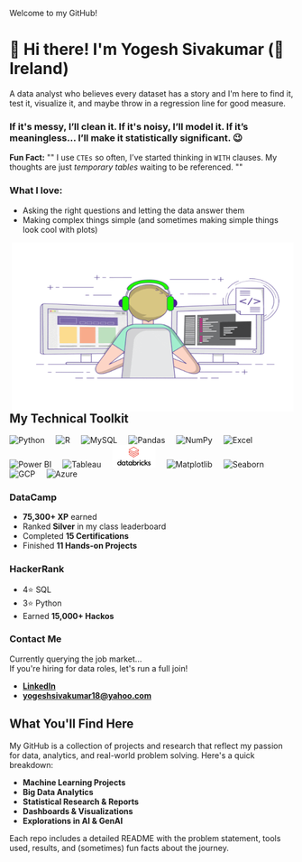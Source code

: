 Welcome to my GitHub!

# 👋 Hi there! I'm Yogesh Sivakumar (📍**Ireland**) 

A data analyst who believes every dataset has a story and I'm here to find it, test it, visualize it, and maybe throw in a regression line for good measure.

### If it's messy, I’ll clean it. If it's noisy, I’ll model it. If it’s meaningless... I’ll make it statistically significant. 😉

**Fun Fact:**
  "" I use <code>CTEs</code> so often, I’ve started thinking in <code>WITH</code> clauses. My thoughts are just <em>temporary tables</em> waiting to be referenced. ""

### What I love: 
- Asking the right questions and letting the data answer them  
- Making complex things simple (and sometimes making simple things look cool with plots)

<img align="right" height="300" width="500" src="https://raw.githubusercontent.com/mikonoid/mikonoid/main/images/gifs/coder3.gif" />



## My Technical Toolkit
<div align="left">
  <img src="https://cdn.jsdelivr.net/gh/devicons/devicon/icons/python/python-original.svg" height="40" alt="Python" title="Python" />
  <img width="12" />
  <img src="https://cdn.jsdelivr.net/gh/devicons/devicon/icons/r/r-original.svg" height="40" alt="R" title="R" />
  <img width="12" />
  <img src="https://cdn.jsdelivr.net/gh/devicons/devicon/icons/mysql/mysql-original.svg" height="40" alt="MySQL" title="MySQL" />
  <img width="12" />
  <img src="https://cdn.jsdelivr.net/gh/devicons/devicon/icons/pandas/pandas-original.svg" height="40" alt="Pandas" title="Pandas" />
  <img width="12" />
  <img src="https://cdn.jsdelivr.net/gh/devicons/devicon/icons/numpy/numpy-original.svg" height="40" alt="NumPy" title="NumPy" />
  <img width="12" />
  <img src="https://img.icons8.com/color/48/000000/microsoft-excel-2019--v1.png" height="40" alt="Excel" title="Excel"/>
  <img width="12"/>
  <img src="https://img.icons8.com/color/48/000000/power-bi.png" height="40" alt="Power BI" title="Power BI"/>
  <img width="12"/>
  <img src="https://img.icons8.com/color/48/000000/tableau-software.png" height="40" alt="Tableau" title="Tableau"/>
  <img width="12"/>
  <img src="Databricks_Logo.png" height="40" alt="Databricks" title="Databricks"/>
  <img width="12"/>
  <img src="https://upload.wikimedia.org/wikipedia/commons/thumb/8/84/Matplotlib_icon.svg/2048px-Matplotlib_icon.svg.png" height="40" alt="Matplotlib" title="Matplotlib"/>
  <img width="12"/>
  <img src="https://seaborn.pydata.org/_static/logo-wide-lightbg.svg" height="40" alt="Seaborn" title="Seaborn"/>
  <img width="12"/>
  <img src="https://img.icons8.com/color/48/000000/google-cloud.png" height="40" alt="GCP" title="GCP"/>
  <img width="12"/>
  <img src="https://img.icons8.com/fluency/48/azure-1.png" height="40" alt="Azure" title="Azure"/>
  <img width="12"/>
  
</div>
</div>



### DataCamp
- **75,300+ XP** earned  
- Ranked **Silver** in my class leaderboard  
- Completed **15 Certifications**  
- Finished **11 Hands-on Projects**
### HackerRank
- 4⭐ SQL  
- 3⭐ Python  
- Earned **15,000+ Hackos** 

### Contact Me

Currently querying the job market...  
If you're hiring for data roles, let's run a full join! 

- [**LinkedIn**](https://www.linkedin.com/in/yogesh-s123/)
- [**yogeshsivakumar18@yahoo.com**](mailto:yogeshsivakumar18@yahoo.com)

## What You'll Find Here

My GitHub is a collection of projects and research that reflect my passion for data, analytics, and real-world problem solving. Here's a quick breakdown:

- **Machine Learning Projects**  
- **Big Data Analytics**  
- **Statistical Research & Reports**  
- **Dashboards & Visualizations**  
- **Explorations in AI & GenAI**  

Each repo includes a detailed README with the problem statement, tools used, results, and (sometimes) fun facts about the journey.
